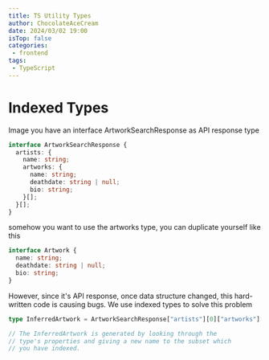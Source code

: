 ```yaml
---
title: TS Utility Types
author: ChocolateAceCream
date: 2024/03/02 19:00
isTop: false
categories:
 - frontend
tags:
 - TypeScript
---
```


# Indexed Types <Badge text="TypeScript" type="warning" />

Image you have an interface ArtworkSearchResponse as API response type
```ts
interface ArtworkSearchResponse {
  artists: {
    name: string;
    artworks: {
      name: string;
      deathdate: string | null;
      bio: string;
    }[];
  }[];
}
```
somehow you want to use the artworks type, you can duplicate yourself like this
```ts
interface Artwork {
  name: string;
  deathdate: string | null;
  bio: string;
}
```
However, since it's API response, once data structure changed, this hard-written code is causing bugs. We use indexed types to solve this problem

```ts
type InferredArtwork = ArtworkSearchResponse["artists"][0]["artworks"][0];

// The InferredArtwork is generated by looking through the
// type's properties and giving a new name to the subset which
// you have indexed.
```

